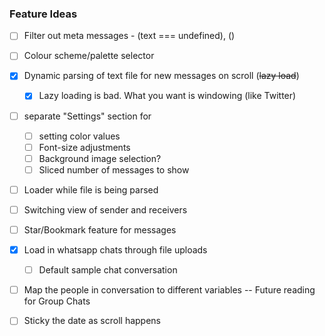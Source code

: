 ### Feature Ideas

- [ ] Filter out meta messages - (text === undefined), (<Media omitted>)
- [ ] Colour scheme/palette selector
- [x] Dynamic parsing of text file for new messages on scroll (~~lazy load~~)
  - [x] Lazy loading is bad. What you want is windowing (like Twitter)
- [ ] separate "Settings" section for

  - [ ] setting color values
  - [ ] Font-size adjustments
  - [ ] Background image selection?
  - [ ] Sliced number of messages to show

- [ ] Loader while file is being parsed
- [ ] Switching view of sender and receivers
- [ ] Star/Bookmark feature for messages
- [x] Load in whatsapp chats through file uploads
  - [ ] Default sample chat conversation
- [ ] Map the people in conversation to different variables -- Future reading for Group Chats
- [ ] Sticky the date as scroll happens
